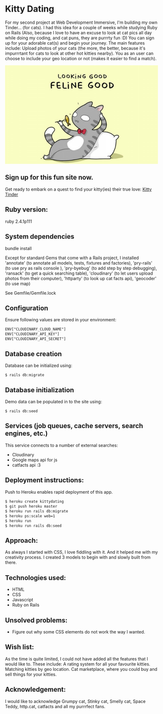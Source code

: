 # Kitty Dating

For my second project at Web Development Immersive, I'm building my own Tinder... (for cats). I had this idea for a couple of weeks while studying Ruby on Rails (Also, because I love to have an excuse to look at cat pics all day while doing my coding, and cat puns, they are purrrty fun :D)
You can sign up for your adorable cat(s) and begin your journey. The main features include: Upload photos of your cats (the more, the better, because it's impurrrtant for cats to look at other hot kitties nearby). You as an user can choose to include your geo location or not (makes it easier to find a match).

![alt text](https://github.com/eggyducktective/tinder-for-kittens/blob/master/app/assets/images/kitty-pun.jpg)

## Sign up for this fun site now.

Get ready to embark on a quest to find your kitty(ies) their true love: [Kitty Tinder](https://kittydating.herokuapp.com/welcome.html)

## Ruby version:

ruby 2.4.1p111

## System dependencies

bundle install

Except for standard Gems that come with a Rails project, I installed 'annotate' (to annotate all models, tests, fixtures and factories), 'pry-rails' (to use pry as rails console ), 'pry-byebug' (to add step by step debugging), 'ransack' (to get a quick searching table), 'cloudinary' (to let users upload photos from their computer), 'httparty' (to look up cat facts api), 'geocoder' (to use map)

See Gemfile/Gemfile.lock

## Configuration

Ensure following values are stored in your environment:

```
ENV["CLOUDINARY_CLOUD_NAME"]
ENV["CLOUDINARY_API_KEY"]
ENV["CLOUDINARY_API_SECRET"]
```

## Database creation

Database can be initialized using:

```
$ rails db:migrate
```

## Database initialization

Demo data can be populated in to the site using:

```
$ rails db:seed
```

## Services (job queues, cache servers, search engines, etc.)

This service connects to a number of external searches:

  - Cloudinary
  - Google maps api for js
  - catfacts api :3

## Deployment instructions:

Push to Heroku enables rapid deployment of this app.

```
$ heroku create kittydating
$ git push heroku master
$ heroku run rails db:migrate
$ heroku ps:scale web=1
$ heroku run
$ heroku run rails db:seed
```

## Approach:

As always I started with CSS, I love fiddling with it. And it helped me with my creativity process. I created 3 models to begin with and slowly built from there.

## Technologies used:
- HTML
- CSS
- Javascript
- Ruby on Rails

## Unsolved problems:
- Figure out why some CSS elements do not work the way I wanted.


## Wish list:

As the time is quite limited, I could not have added all the features that I would like to. These include: A rating system for all your favourite kitties. Matching kitties by geo location. Cat marketplace, where you could buy and sell things for your kitties.


## Acknowledgement:

I would like to acknowledge Grumpy cat, Stinky cat, Smelly cat, Space Teddy, http.cat, catfacts and all my purrrfect fans.
